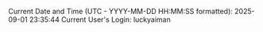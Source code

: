 Current Date and Time (UTC - YYYY-MM-DD HH:MM:SS formatted): 2025-09-01 23:35:44
Current User's Login: luckyaiman
